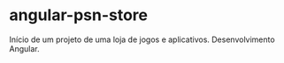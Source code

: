 # angular-psn-store
 Início de um projeto de uma loja de jogos e aplicativos. Desenvolvimento Angular. 
